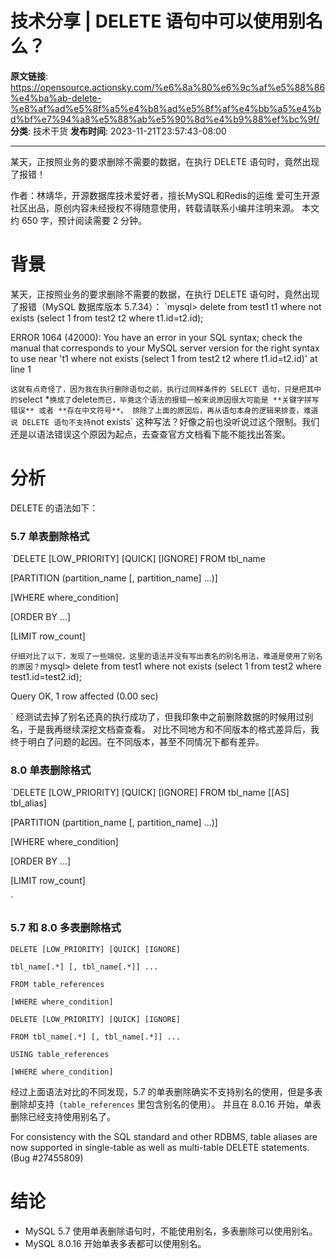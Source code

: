 # 技术分享 | DELETE 语句中可以使用别名么？

**原文链接**: https://opensource.actionsky.com/%e6%8a%80%e6%9c%af%e5%88%86%e4%ba%ab-delete-%e8%af%ad%e5%8f%a5%e4%b8%ad%e5%8f%af%e4%bb%a5%e4%bd%bf%e7%94%a8%e5%88%ab%e5%90%8d%e4%b9%88%ef%bc%9f/
**分类**: 技术干货
**发布时间**: 2023-11-21T23:57:43-08:00

---

某天，正按照业务的要求删除不需要的数据，在执行 DELETE 语句时，竟然出现了报错！
> 
作者：林靖华，开源数据库技术爱好者，擅长MySQL和Redis的运维
爱可生开源社区出品，原创内容未经授权不得随意使用，转载请联系小编并注明来源。
本文约 650 字，预计阅读需要 2 分钟。
# 背景
某天，正按照业务的要求删除不需要的数据，在执行 DELETE 语句时，竟然出现了报错（MySQL 数据库版本 5.7.34）：
`mysql> delete from test1 t1 where not exists (select 1 from test2 t2 where t1.id=t2.id);
ERROR 1064 (42000): You have an error in your SQL syntax; check the manual that corresponds to your MySQL server version for the right syntax to use near 't1 where not exists (select 1 from test2 t2 where t1.id=t2.id)' at line 1
`
这就有点奇怪了，因为我在执行删除语句之前，执行过同样条件的 SELECT 语句，只是把其中的 `select *` 换成了 `delete` 而已，毕竟这个语法的报错一般来说原因很大可能是 **关键字拼写错误** 或者 **存在中文符号**。
排除了上面的原因后，再从语句本身的逻辑来排查，难道说 DELETE 语句不支持 `not exists` 这种写法？好像之前也没听说过这个限制。我们还是以语法错误这个原因为起点，去查查官方文档看下能不能找出答案。
# 分析
DELETE 的语法如下：
### 5.7 单表删除格式
`DELETE [LOW_PRIORITY] [QUICK] [IGNORE] FROM tbl_name
[PARTITION (partition_name [, partition_name] ...)]
[WHERE where_condition]
[ORDER BY ...]
[LIMIT row_count]
`
仔细对比了以下，发现了一些端倪，这里的语法并没有写出表名的别名用法，难道是使用了别名的原因？
`mysql> delete from test1 where not exists (select 1 from test2 where test1.id=test2.id);
Query OK, 1 row affected (0.00 sec)
`
经测试去掉了别名还真的执行成功了，但我印象中之前删除数据的时候用过别名，于是我再继续深挖文档查查看。
对比不同地方和不同版本的格式差异后，我终于明白了问题的起因。在不同版本，甚至不同情况下都有差异。
### 8.0 单表删除格式
`DELETE [LOW_PRIORITY] [QUICK] [IGNORE] FROM tbl_name [[AS] tbl_alias]
[PARTITION (partition_name [, partition_name] ...)]
[WHERE where_condition]
[ORDER BY ...]
[LIMIT row_count]
`
### 5.7 和 8.0 多表删除格式
```
DELETE [LOW_PRIORITY] [QUICK] [IGNORE]
tbl_name[.*] [, tbl_name[.*]] ...
FROM table_references
[WHERE where_condition]
DELETE [LOW_PRIORITY] [QUICK] [IGNORE]
FROM tbl_name[.*] [, tbl_name[.*]] ...
USING table_references
[WHERE where_condition]
```
经过上面语法对比的不同发现，5.7 的单表删除确实不支持别名的使用，但是多表删除却支持（`table_references` 里包含别名的使用）。
并且在 8.0.16 开始，单表删除已经支持使用别名了。
> 
For consistency with the SQL standard and other RDBMS, table aliases are now supported in single-table as well as multi-table DELETE statements. (Bug #27455809)
# 结论
- MySQL 5.7 使用单表删除语句时，不能使用别名，多表删除可以使用别名。
- MySQL 8.0.16 开始单表多表都可以使用别名。